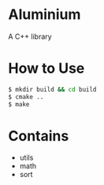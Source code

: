 # Aluminium
A C++ library

# How to Use
```bash
$ mkdir build && cd build
$ cmake ..
$ make
```

# Contains
* utils
* math
* sort
